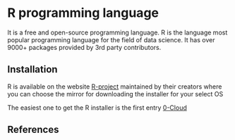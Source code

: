 # R programming language

It is a free and open-source programming language.
R is the language most popular programming language for the field of data science. It has over 9000+ packages provided by 3rd party contributors.

## Installation

R is available on the website [R-project](https://cran.r-project.org/mirrors.html) maintained by their creators where you can choose the mirror for downloading the installer for your select OS

The easiest one to get the R installer is the first entry [0-Cloud](https://cloud.r-project.org/)

## References
